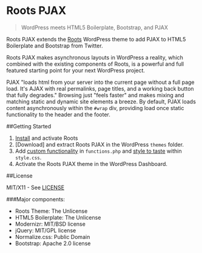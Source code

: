 Roots PJAX
==========

> WordPress meets HTML5 Boilerplate, Bootstrap, and PJAX

Roots PJAX extends the [Roots](http://www.rootstheme.com/) WordPress theme to add PJAX to HTML5 Boilerplate and Bootstrap from Twitter.

Roots PJAX makes asynchronous layouts in WordPress a reality, which combined with the existing components of Roots, is a powerful and full featured starting point for your next WordPress project.

PJAX "loads html from your server into the current page without a full page load. It's AJAX with real permalinks, page titles, and a working back button that fully degrades." Browsing just "feels faster" and makes mixing and matching static and dynamic site elements a breeze. By default, PJAX loads content asynchronously within the `#wrap` div, providing load once static functionality to the header and the footer.

##Getting Started

1. [Install](https://github.com/retlehs/roots/#quick-start) and activate Roots
2. [Download] and extract Roots PJAX in the WordPress `themes` folder.
3. Add [custom functionality](https://github.com/wayoutmind/roots-pjax/blob/master/functions.php#L10-11) in `functions.php` and [style to taste](https://github.com/wayoutmind/roots-pjax/blob/master/style.css) within `style.css`.
4. Activate the Roots PJAX theme in the WordPress Dashboard.

##License

MIT/X11 - See [LICENSE](https://github.com/wayoutmind/roots-pjax/blob/master/LICENSE)

###Major components:

* Roots Theme: The Unlicense
* HTML5 Boilerplate: The Unlicense
* Modernizr: MIT/BSD license
* jQuery: MIT/GPL license
* Normalize.css: Public Domain
* Bootstrap: Apache 2.0 license
